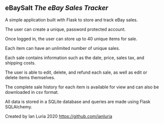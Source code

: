 ## **eBaySalt** *The eBay Sales Tracker*

A simple application built with Flask to store and track eBay sales.

The user can create a unique, password protected account.

Once logged in, the user can store up to 40 unique items for sale.

Each item can have an unlimited number of unique sales.

Each sale contains information such as the date, price, sales tax, and shipping costs.

The user is able to edit, delete, and refund each sale, as well as edit or delete items themselves.

The complete sale history for each item is available for view and can also be downloaded in csv format.

All data is stored in a SQLite database and queries are made using Flask SQLAlchemy.

Created by Ian Luria 2020
https://github.com/ianluria 